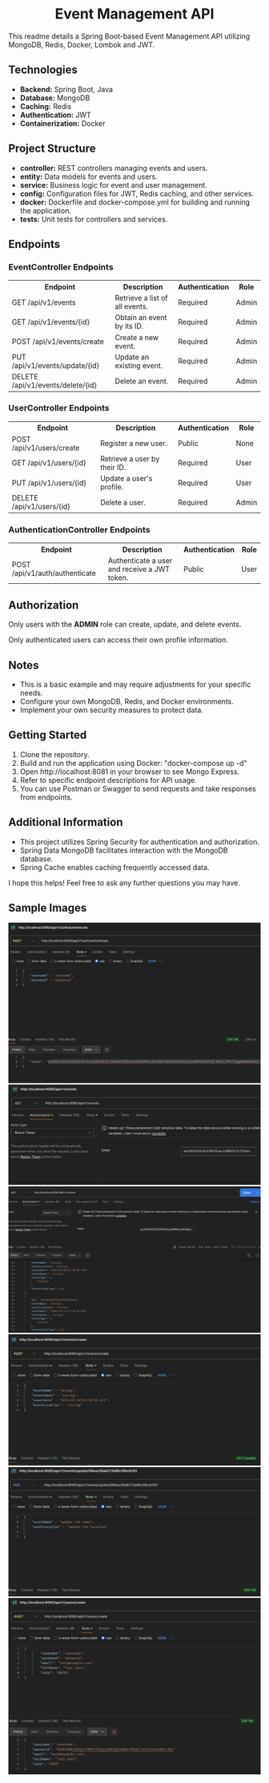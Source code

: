<h1 align="center">Event Management API</h1>

<p>This readme details a Spring Boot-based Event Management API utilizing MongoDB, Redis, Docker, Lombok and JWT.</p>

<h2>Technologies</h2>

<ul>
  <li><strong>Backend:</strong> Spring Boot, Java</li>
  <li><strong>Database:</strong> MongoDB</li>
  <li><strong>Caching:</strong> Redis</li>
  <li><strong>Authentication:</strong> JWT</li>
  <li><strong>Containerization:</strong> Docker</li>
</ul>

<h2>Project Structure</h2>

<ul>
  <li><strong>controller:</strong> REST controllers managing events and users.</li>
  <li><strong>entity:</strong> Data models for events and users.</li>
  <li><strong>service:</strong> Business logic for event and user management.</li>
  <li><strong>config:</strong> Configuration files for JWT, Redis caching, and other services.</li>
  <li><strong>docker:</strong> Dockerfile and docker-compose.yml for building and running the application.</li>
  <li><strong>tests:</strong> Unit tests for controllers and services.</li>
</ul>

<h2>Endpoints</h2>

<h3>EventController Endpoints</h3>

<table>
  <tr>
    <th>Endpoint</th>
    <th>Description</th>
    <th>Authentication</th>
    <th>Role</th>
  </tr>
  <tr>
    <td>GET /api/v1/events</td>
    <td>Retrieve a list of all events.</td>
    <td>Required</td>
    <td>Admin</td>
  </tr>
  <tr>
    <td>GET /api/v1/events/{id}</td>
    <td>Obtain an event by its ID.</td>
    <td>Required</td>
    <td>Admin</td>
  </tr>
  <tr>
    <td>POST /api/v1/events/create</td>
    <td>Create a new event.</td>
    <td>Required</td>
    <td>Admin</td>
  </tr>
  <tr>
    <td>PUT /api/v1/events/update/{id}</td>
    <td>Update an existing event.</td>
    <td>Required</td>
    <td>Admin</td>
  </tr>
  <tr>
    <td>DELETE /api/v1/events/delete/{id}</td>
    <td>Delete an event.</td>
    <td>Required</td>
    <td>Admin</td>
  </tr>
</table>

<h3>UserController Endpoints</h3>

<table>
  <tr>
    <th>Endpoint</th>
    <th>Description</th>
    <th>Authentication</th>
    <th>Role</th>
  </tr>
  <tr>
    <td>POST /api/v1/users/create</td>
    <td>Register a new user.</td>
    <td>Public</td>
    <td>None</td>
  </tr>
  <tr>
    <td>GET /api/v1/users/{id}</td>
    <td>Retrieve a user by their ID.</td>
    <td>Required</td>
    <td>User</td>
  </tr>
  <tr>
    <td>PUT /api/v1/users/{id}</td>
    <td>Update a user's profile.</td>
    <td>Required</td>
    <td>User</td>
  </tr>
  <tr>
    <td>DELETE /api/v1/users/{id}</td>
    <td>Delete a user.</td>
    <td>Required</td>
    <td>Admin</td>
  </tr>
</table>

<h3>AuthenticationController Endpoints</h3>

<table>
  <tr>
    <th>Endpoint</th>
    <th>Description</th>
    <th>Authentication</th>
    <th>Role</th>
  </tr>

  <tr>
    <td>POST /api/v1/auth/authenticate</td>
    <td>Authenticate a user and receive a JWT token.</td>
    <td>Public</td>
    <td>User</td>
  </tr>
</table>


<h2>Authorization</h2>

<p>Only users with the <strong>ADMIN</strong> role can create, update, and delete events.</p>
<p>Only authenticated users can access their own profile information.</p>

<h2>Notes</h2>

<ul>
  <li>This is a basic example and may require adjustments for your specific needs.</li>
  <li>Configure your own MongoDB, Redis, and Docker environments.</li>
  <li>Implement your own security measures to protect data.</li>
</ul>

<h2>Getting Started</h2>

1. Clone the repository.
2. Build and run the application using Docker: "docker-compose up -d"
3. Open http://localhost:8081 in your browser to see Mongo Express.
4. Refer to specific endpoint descriptions for API usage.
5. You can use Postman or Swagger to send requests and take responses from endpoints.

<h2>Additional Information</h2>

<ul>
  <li>This project utilizes Spring Security for authentication and authorization.</li>
  <li>Spring Data MongoDB facilitates interaction with the MongoDB database.</li>
  <li>Spring Cache enables caching frequently accessed data.</li>
</ul>


I hope this helps! Feel free to ask any further questions you may have.

## Sample Images

![Authorization](images/auth.png)
![Getting Token](images/token.png)
![Retrieving all events](images/events.png)
![Create event](images/createEvent.png)
![Update Event](images/update_event.png)
![Creating User](images/userCreate.png)

